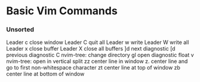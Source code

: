 # Basic Vim Commands

### Unsorted
Leader c        close window
Leader C        quit all
Leader w        write 
Leader W        write all
Leader x        close buffer
Leader X        close all buffers
]d              next diagnostic
[d               previous diagnostic
C               nvim-tree: change directory
gl              open diagnostic float 
v               nvim-tree: open in vertical split 
zz              center line in window
z.              center line and go to first non-whitespace character 
zt              center line at top of window
zb              center line at bottom of window

